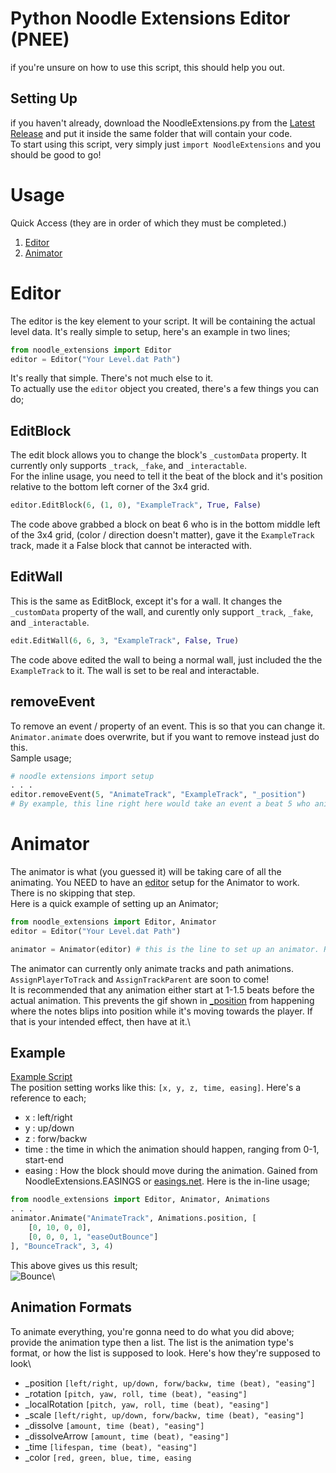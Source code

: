 # Python Noodle Extensions Editor (PNEE)
if you're unsure on how to use this script, this should help you out. 

## Setting Up
if you haven't already, download the NoodleExtensions.py from the [Latest Release](https://github.com/megamaz/NoodleExtensions-python/releases) and put it inside the same folder that will contain your code.\
To start using this script, very simply just `import NoodleExtensions` and you should be good to go!

# Usage
Quick Access (they are in order of which they must be completed.)
1. [Editor](#Editor)
1. [Animator](#Animator)
# Editor 
The editor is the key element to your script. It will be containing the actual level data. It's really simple to setup, here's an example in two lines;
```py
from noodle_extensions import Editor
editor = Editor("Your Level.dat Path")
```
It's really that simple. There's not much else to it.\
To actually use the `editor` object you created, there's a few things you can do;
## EditBlock
The edit block allows you to change the block's `_customData` property. It currently only supports `_track`, `_fake`, and `_interactable`.\
For the inline usage, you need to tell it the beat of the block and it's position relative to the bottom left corner of the 3x4 grid. 
```py
editor.EditBlock(6, (1, 0), "ExampleTrack", True, False)
```
The code above grabbed a block on beat 6 who is in the bottom middle left of the 3x4 grid, (color / direction doesn't matter), gave it the `ExampleTrack` track, made it a False block that cannot be interacted with. 
## EditWall
This is the same as EditBlock, except it's for a wall. It changes the `_customData` property of the wall, and curently only support `_track`, `_fake`, and `_interactable`.
```py
edit.EditWall(6, 6, 3, "ExampleTrack", False, True)
```
The code above edited the wall to being a normal wall, just included the the `ExampleTrack` to it. The wall is set to be real and interactable.
## removeEvent
To remove an event / property of an event. This is so that you can change it. `Animator.animate` does overwrite, but if you want to remove instead just do this.\
Sample usage;
```py
# noodle extensions import setup
. . .
editor.removeEvent(5, "AnimateTrack", "ExampleTrack", "_position")
# By example, this line right here would take an event a beat 5 who animates ExampleTrack and remove it's _position property.
```
# Animator
The animator is what (you guessed it) will be taking care of all the animating. You NEED to have an [editor](#Editor) setup for the Animator to work. There is no skipping that step.\
Here is a quick example of setting up an Animator;
```py
from noodle_extensions import Editor, Animator
editor = Editor("Your Level.dat Path")

animator = Animator(editor) # this is the line to set up an animator. Really, not that hard!
```
The animator can currently only animate tracks and path animations. `AssignPlayerToTrack` and `AssignTrackParent` are soon to come!\
It is recommended that any animation either start at 1-1.5 beats before the actual animation. This prevents the gif shown in [_position](#_position) from happening where the notes blips into position while it's moving towards the player. If that is your intended effect, then have at it.\
## Example
[Example Script](https://github.com/megamaz/NoodleExtensions-python/blob/master/examples/1_POSITION.py)\
The position setting works like this: `[x, y, z, time, easing]`. Here's a reference to each;
- x : left/right
- y : up/down
- z : forw/backw
- time : the time in which the animation should happen, ranging from 0-1, start-end
- easing : How the block should move during the animation. Gained from NoodleExtensions.EASINGS or [easings.net](https://easings.net).
Here is the in-line usage;
```py
from noodle_extensions import Editor, Animator, Animations
. . .
animator.Animate("AnimateTrack", Animations.position, [
    [0, 10, 0, 0],
    [0, 0, 0, 1, "easeOutBounce"]
], "BounceTrack", 3, 4)
```
This above gives us this result;\
![Bounce](images/bounce.gif)\

## Animation Formats
To animate everything, you're gonna need to do what you did above; provide the animation type then a list. The list is the animation type's format, or how the list is supposed to look. Here's how they're supposed to look\ 
- _position         `[left/right, up/down, forw/backw, time (beat), "easing"]`
- _rotation         `[pitch, yaw, roll, time (beat), "easing"]`
- _localRotation    `[pitch, yaw, roll, time (beat), "easing"]`
- _scale            `[left/right, up/down, forw/backw, time (beat), "easing"]`
- _dissolve         `[amount, time (beat), "easing"]`
- _dissolveArrow    `[amount, time (beat), "easing"]`
- _time             `[lifespan, time (beat), "easing"]`
- _color            `[red, green, blue, time, easing`